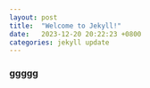 ```yaml
---
layout: post
title:  "Welcome to Jekyll!"
date:   2023-12-20 20:22:23 +0800
categories: jekyll update
---
```


### ggggg